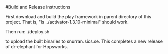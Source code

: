 #Build and Release instructions

First download and build the play framework in parent directory of this project. That is, "ls ../activator-1.3.10-minimal" should work.


Then run:
./deploy.sh

to upload the built binaries to snurran.sics.se. This completes a new release of dr-elephant for Hopsworks.
